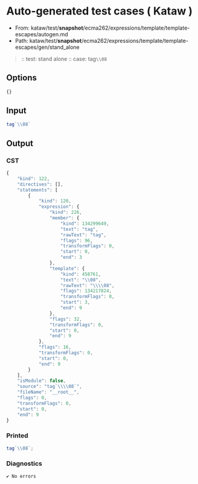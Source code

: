 # Auto-generated test cases ( Kataw )
- From: kataw/test/__snapshot__/ecma262/expressions/template/template-escapes/autogen.md
- Path: kataw/test/__snapshot__/ecma262/expressions/template/template-escapes/gen/stand_alone
> :: test: stand alone
> :: case: tag`\\08`
## Options

`````js
{}
`````
## Input

`````js
tag`\\08`
`````
## Output

### CST

```javascript
{
    "kind": 122,
    "directives": [],
    "statements": [
        {
            "kind": 120,
            "expression": {
                "kind": 226,
                "member": {
                    "kind": 134299649,
                    "text": "tag",
                    "rawText": "tag",
                    "flags": 96,
                    "transformFlags": 0,
                    "start": 0,
                    "end": 3
                },
                "template": {
                    "kind": 458761,
                    "text": "\\08",
                    "rawText": "\\\\08",
                    "flags": 134217824,
                    "transformFlags": 0,
                    "start": 3,
                    "end": 9
                },
                "flags": 32,
                "transformFlags": 0,
                "start": 0,
                "end": 9
            },
            "flags": 16,
            "transformFlags": 0,
            "start": 0,
            "end": 9
        }
    ],
    "isModule": false,
    "source": "tag`\\\\08`",
    "fileName": "__root__",
    "flags": 0,
    "transformFlags": 0,
    "start": 0,
    "end": 9
}
```

### Printed

```javascript
tag`\\08`;
```

### Diagnostics

```javascript
✔ No errors
```

